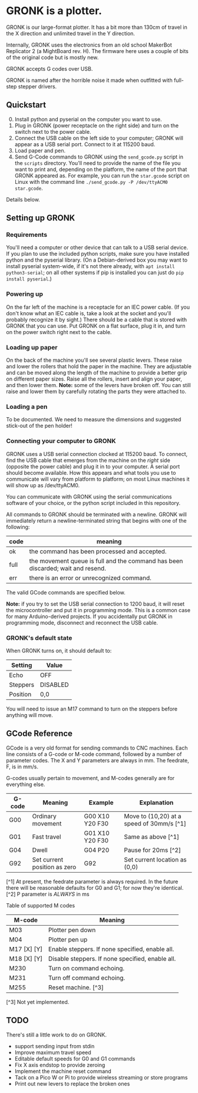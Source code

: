 # GRONK is a plotter.

GRONK is our large-format plotter. It has a bit more than 130cm of
travel in the X direction and unlimited travel in the Y direction.

Internally, GRONK uses the electronics from an old school MakerBot
Replicator 2 (a MightBoard rev. H). The firmware here uses a couple of
bits of the original code but is mostly new.

GRONK accepts G codes over USB.

GRONK is named after the horrible noise it made when outfitted with
full-step stepper drivers.

## Quickstart

0. Install python and pyserial on the computer you want to use.
1. Plug in GRONK (power receptacle on the right side) and turn on the
   switch next to the power cable.
2. Connect the USB cable on the left side to your computer; GRONK will
   appear as a USB serial port. Connect to it at 115200 baud.
3. Load paper and pen.
3. Send G-Code commands to GRONK using the `send_gcode.py` script in
   the `scripts` directory. You'll need to provide the name of the
   file you want to print and, depending on the platform, the name of
   the port that GRONK appeared as. For example, you can run the
   `star.gcode` script on Linux with the command line
   `./send_gcode.py -P /dev/ttyACM0 star.gcode`.
   
Details below.

## Setting up GRONK

### Requirements

You'll need a computer or other device that can talk to a USB serial
device. If you plan to use the included python scripts, make sure you
have installed python and the pyserial library. (On a Debian-derived
box you may want to install pyserial system-wide, if it's not there
already, with `apt install python3-serial`; on all other systems if
pip is installed you can just do `pip install pyserial`.)

### Powering up

On the far left of the machine is a receptacle for an IEC power
cable. (If you don't know what an IEC cable is, take a look at the
socket and you'll probably recognize it by sight.) There should be a
cable that is stored with GRONK that you can use. Put GRONK on a flat
surface, plug it in, and turn on the power switch right next to the
cable.

### Loading up paper

On the back of the machine you'll see several plastic levers. These
raise and lower the rollers that hold the paper in the machine. They
are adjustable and can be moved along the length of the machine to
provide a better grip on different paper sizes. Raise all the rollers,
insert and align your paper, and then lower them. **Note:** some of
the levers have broken off. You can still raise and lower them by
carefully rotating the parts they were attached to.

### Loading a pen

To be documented. We need to measure the dimensions and suggested
stick-out of the pen holder!

### Connecting your computer to GRONK

GRONK uses a USB serial connection clocked at 115200 baud. To connect,
find the USB cable that emerges from the machine on the *right* side
(opposite the power cable) and plug it in to your computer. A serial
port should become available. How this appears and what tools you use
to communicate will vary from platform to platform; on most Linux
machines it will show up as /dev/ttyACM0.

You can communicate with GRONK using the serial communications
software of your choice, or the python script included in this
repository.

All commands to GRONK should be terminated with a newline. GRONK will
immediately return a newline-terminated string that begins with one of
the following:

| code | meaning                                                                         |
|------|---------------------------------------------------------------------------------|
| ok   | the command has been processed and accepted.                                    |
| full | the movement queue is full and the command has been discarded; wait and resend. |
| err  | there is an error or unrecognized command.                                      |

The valid GCode commands are specified below.

**Note:** if you try to set the USB serial connection to 1200 baud, it
will reset the microcontroller and put it in programming mode. This is
a common case for many Arduino-derived projects. If you accidentally
put GRONK in programming mode, disconnect and reconnect the USB cable.

### GRONK's default state

When GRONK turns on, it should default to:

| Setting  | Value    |
|----------|----------|
| Echo     | OFF      |
| Steppers | DISABLED |
| Position | 0,0      |

You will need to issue an M17 command to turn on the steppers before
anything will move.

## GCode Reference

GCode is a very old format for sending commands to CNC machines. Each
line consists of a G-code or M-code command, followed by a number of
parameter codes. The X and Y parameters are always in mm. The
feedrate, F, is in mm/s.

G-codes usually pertain to movement, and M-codes generally are for
everything else.

| G-code | Meaning                      | Example         | Explanation                               |
|--------|------------------------------|-----------------|-------------------------------------------|
| G00    | Ordinary movement            | G00 X10 Y20 F30 | Move to (10,20) at a speed of 30mm/s [^1] |
| G01    | Fast travel                  | G01 X10 Y20 F30 | Same as above [^1]                        |
| G04    | Dwell                        | G04 P20         | Pause for 20ms [^2]                       |
| G92    | Set current position as zero | G92             | Set current location as (0,0)             |


[^1] At present, the feedrate parameter is always required. In the
future there will be reasonable defaults for G0 and G1; for now
they're identical.
[^2] P parameter is *ALWAYS* in ms

Table of supported M codes

| M-code      | Meaning                                          |
|-------------|--------------------------------------------------|
| M03         | Plotter pen down                                 |
| M04         | Plotter pen up                                   |
| M17 [X] [Y] | Enable steppers. If none specified, enable all.  |
| M18 [X] [Y] | Disable steppers. If none specified, enable all. |
| M230        | Turn on command echoing.                         |
| M231        | Turn off command echoing.                        |
| M255        | Reset machine. [^3]                              |

[^3] Not yet implemented.

## TODO

There's still a little work to do on GRONK.
* support sending input from stdin
* Improve maximum travel speed
* Editable default speeds for G0 and G1 commands
* Fix X axis endstop to provide zeroing
* Implement the machine reset command
* Tack on a Pico W or Pi to provide wireless streaming or store programs
* Print out new levers to replace the broken ones
